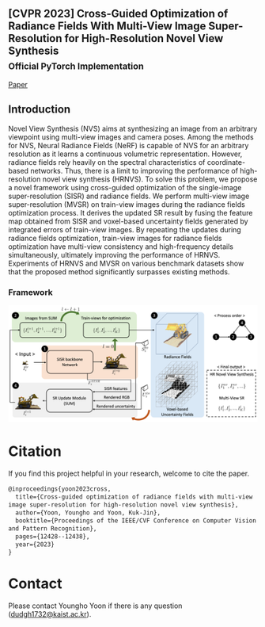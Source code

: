 ## [CVPR 2023] Cross-Guided Optimization of Radiance Fields With Multi-View Image Super-Resolution for High-Resolution Novel View Synthesis <br><sub>Official PyTorch Implementation </sub>

[Paper](https://openaccess.thecvf.com/content/CVPR2023/papers/Yoon_Cross-Guided_Optimization_of_Radiance_Fields_With_Multi-View_Image_Super-Resolution_for_CVPR_2023_paper.pdf)

## Introduction

Novel View Synthesis (NVS) aims at synthesizing an image from an arbitrary viewpoint using multi-view images and camera poses. Among the methods for NVS, Neural Radiance Fields (NeRF) is capable of NVS for an arbitrary resolution as it learns a continuous volumetric representation. However, radiance fields rely heavily on the spectral characteristics of coordinate-based networks. Thus, there is a limit to improving the performance of high-resolution novel view synthesis (HRNVS). To solve this problem, we propose a novel framework using cross-guided optimization of the single-image super-resolution (SISR) and radiance fields. We perform multi-view image super-resolution (MVSR) on train-view images during the radiance fields optimization process. It derives the updated SR result by fusing the feature map obtained from SISR and voxel-based uncertainty fields generated by integrated errors of train-view images. By repeating the updates during radiance fields optimization, train-view images for radiance fields optimization have multi-view consistency and high-frequency details simultaneously, ultimately improving the performance of HRNVS. Experiments of HRNVS and MVSR on various benchmark datasets show that the proposed method significantly surpasses existing methods.

### Framework
![image](intro.png)

# Citation

If you find this project helpful in your research, welcome to cite the paper.

```
@inproceedings{yoon2023cross,
  title={Cross-guided optimization of radiance fields with multi-view image super-resolution for high-resolution novel view synthesis},
  author={Yoon, Youngho and Yoon, Kuk-Jin},
  booktitle={Proceedings of the IEEE/CVF Conference on Computer Vision and Pattern Recognition},
  pages={12428--12438},
  year={2023}
}
```

# Contact

Please contact Youngho Yoon if there is any question (dudgh1732@kaist.ac.kr).
